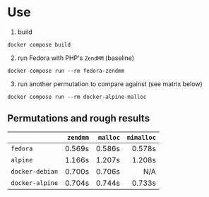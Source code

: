# Use

1. build

```shell
docker compose build
```

2. run Fedora with PHP's `ZendMM` (baseline)

```shell
docker compose run --rm fedora-zendmm
```

3. run another permutation to compare against (see matrix below)

```
docker compose run --rm docker-alpine-malloc
```

## Permutations and rough results

|                 | `zendmm` | `malloc` | `mimalloc` |
|-----------------|---------:|---------:|-----------:|
| `fedora`        |   0.569s |   0.586s |     0.578s |
| `alpine`        |   1.166s |   1.207s |     1.208s |
| `docker-debian` |   0.700s |   0.706s |        N/A |
| `docker-alpine` |   0.704s |   0.744s |     0.733s |
